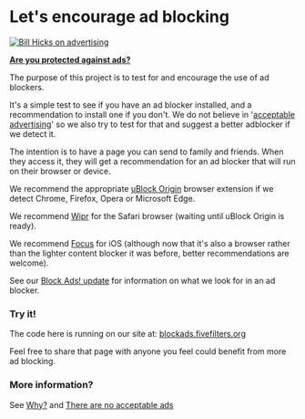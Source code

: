 # Let's encourage ad blocking

[![Bill Hicks on advertising](https://img.youtube.com/vi/jemqAtxKyAo/0.jpg)](https://vimeo.com/36651896)

**[Are you protected against ads?](https://blockads.fivefilters.org)**

The purpose of this project is to test for and encourage the use of ad blockers. 

It's a simple test to see if you have an ad blocker installed, and a recommendation to install one if you don't. We do not believe in '[acceptable advertising](https://github.com/fivefilters/block-ads/wiki/There-are-no-acceptable-ads)' so we also try to test for that and suggest a better adblocker if we detect it. 

The intention is to have a page you can send to family and friends. When they access it, they will get a recommendation for an ad blocker that will run on their browser or device.

We recommend the appropriate [uBlock Origin](https://github.com/gorhill/uBlock) browser extension if we detect Chrome, Firefox, Opera or Microsoft Edge.

We recommend [Wipr](http://www.giorgiocalderolla.com/wipr.html) for the Safari browser (waiting until uBlock Origin is ready).

We recommend [Focus](https://itunes.apple.com/us/app/firefox-focus-privacy-browser/id1055677337) for iOS (although now that it's also a browser rather than the lighter content blocker it was before, better recommendations are welcome).

See our [Block Ads! update](http://blog.fivefilters.org/post/149982581337/block-ads-update) for information on what we look for in an ad blocker.

### Try it!

The code here is running on our site at: [blockads.fivefilters.org](https://blockads.fivefilters.org)

Feel free to share that page with anyone you feel could benefit from more ad blocking.

### More information?

See [Why?](https://blockads.fivefilters.org/why.html) and [There are no acceptable ads](https://blockads.fivefilters.org/acceptable.html)
